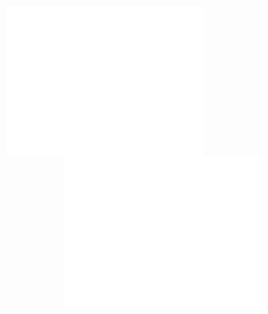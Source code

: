 [<img align="left" width="390" alt="general" src="/.github/stats/general.svg">](#)
[<img align="right" width="390" alt="anilist" src="/.github/stats/anilist.svg">](https://anilist.co/user/Yashirow)
